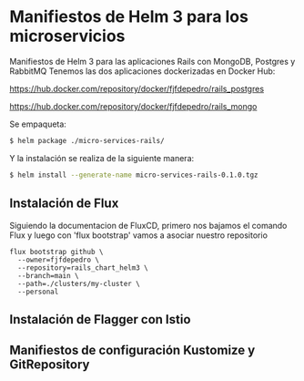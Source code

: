 # Manifiestos de Helm 3 para los microservicios

Manifiestos de Helm 3 para las aplicaciones Rails con MongoDB, Postgres y RabbitMQ
Tenemos las dos aplicaciones dockerizadas en Docker Hub:

https://hub.docker.com/repository/docker/fjfdepedro/rails_postgres

https://hub.docker.com/repository/docker/fjfdepedro/rails_mongo

Se empaqueta:
```sh
$ helm package ./micro-services-rails/
```
Y la instalación se realiza de la siguiente manera:
```sh
$ helm install --generate-name micro-services-rails-0.1.0.tgz 
```

## Instalación de Flux

Siguiendo la documentacion de FluxCD, primero nos bajamos el comando Flux y luego con 'flux bootstrap' vamos a asociar nuestro repositorio

```
flux bootstrap github \
  --owner=fjfdepedro \
  --repository=rails_chart_helm3 \
  --branch=main \
  --path=./clusters/my-cluster \
  --personal
```

## Instalación de Flagger con Istio

## Manifiestos de configuración Kustomize y GitRepository
